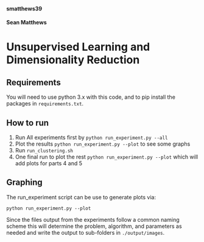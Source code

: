 #### smatthews39
#### Sean Matthews

# Unsupervised Learning and Dimensionality Reduction

## Requirements
You will need to use python 3.x with this code, and to pip install the packages in `requirements.txt`.

## How to run
1. Run All experiments first by `python run_experiment.py --all`
2. Plot the results `python run_experiment.py --plot` to see some graphs
3. Run `run_clustering.sh`
4. One final run to plot the rest `python run_experiment.py --plot` which will add plots for parts 4 and 5

## Graphing

The run_experiment script can be use to generate plots via:

```
python run_experiment.py --plot
```

Since the files output from the experiments follow a common naming scheme this will determine the problem, algorithm,
and parameters as needed and write the output to sub-folders in `./output/images`.

